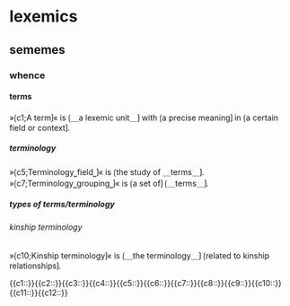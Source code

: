 # lexemics

## sememes

### whence

#### terms

»⟮c1;A term⟯« is ⟮＿a lexemic unit＿⟯ with ⟮a precise meaning⟯ in ⟮a certain field or context⟯.

##### terminology

»⟮c5;Terminology⎵field⎵⟯« is ⟮the study of ＿terms＿⟯.
»⟮c7;Terminology⎵grouping⎵⟯« is ⟮a set of⟯ ⟮＿terms＿⟯.

##### types of terms/terminology

###### kinship terminology

»⟮c10;Kinship terminology⟯« is ⟮＿the terminology＿⟯ ⟮related to kinship relationships⟯.

<span class='cloze-dump'>{{c1::}}{{c2::}}{{c3::}}{{c4::}}{{c5::}}{{c6::}}{{c7::}}{{c8::}}{{c9::}}{{c10::}}{{c11::}}{{c12::}}</span>